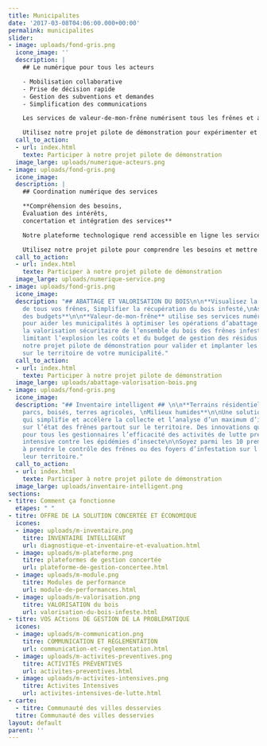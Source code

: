 ```yaml
---
title: Municipalites
date: '2017-03-08T04:06:00.000+00:00'
permalink: municipalites
slider:
- image: uploads/fond-gris.png
  icone_image: ''
  description: |
    ## Le numérique pour tous les acteurs

    - Mobilisation collaborative
    - Prise de décision rapide
    - Gestion des subventions et demandes
    - Simplification des communications

    Les services de valeur-de-mon-frêne numérisent tous les frênes et aident la municipalité à outiller rapidement ses citoyens et professionnels tout en les responsabilisant grâce aux supports interactifs et intelligents.

    Utilisez notre projet pilote de démonstration pour expérimenter et visualiser les retombées bénéfiques immédiat de cette innovation.
  call_to_action:
  - url: index.html
    texte: Participer à notre projet pilote de démonstration
  image_large: uploads/numerique-acteurs.png
- image: uploads/fond-gris.png
  icone_image: 
  description: |
    ## Coordination numérique des services

    **Compréhension des besoins,
    Évaluation des intérêts,
    concertation et intégration des services**

    Notre plateforme technologique rend accessible en ligne les services de soutien municipaux, techniques et professionnels pour tous les propriétaires de frênes. Ce qui aide à gagner du temps et économiser jusqu’à 40 % sur les coûts  d’intervention.

    Utilisez notre projet pilote pour comprendre les besoins et mettre en place le service de coordination numérique des activités de gestion de l’épidémie.
  call_to_action:
  - url: index.html
    texte: Participer à notre projet pilote de démonstration
  image_large: uploads/numerique-service.png
- image: uploads/fond-gris.png
  icone_image: 
  description: "## ABATTAGE ET VALORISATION DU BOIS\n\n**Visualisez la valeur du bois
    de tous vos frênes, Simplifier la récupération du bois infesté,\nAssurez la maîtrise
    des budgets**\n\n**Valeur-de-mon-frêne** utilise ses services numériques novateurs
    pour aider les municipalités à optimiser les opérations d’abattage et à soutenir
    la valorisation sécuritaire de l’ensemble du bois des frênes infestés. \nCeci
    limitant l’explosion les coûts et du budget de gestion des résidus de bois.\n\nUtilisez
    notre projet pilote de démonstration pour valider et implanter les services innovants
    sur le territoire de votre municipalité."
  call_to_action:
  - url: index.html
    texte: Participer à notre projet pilote de démonstration
  image_large: uploads/abattage-valorisation-bois.png
- image: uploads/fond-gris.png
  icone_image: 
  description: "## Inventaire intelligent ## \n\n**Terrains résidentiels et institutionnels,\nRues,
    parcs, boisés, terres agricoles, \nMilieux humides**\n\nUne solution technologique
    qui simplifie et accélère la collecte et l’analyse d’un maximum d’informations
    sur l’état des frênes partout sur le territoire. Des innovations qui améliorent
    pour tous les gestionnaires l’efficacité des activités de lutte préventive et
    intensive contre les épidémies d’insecte\n\nSoyez parmi les 10 premières municipalités
    à prendre le contrôle des frênes ou des foyers d’infestation sur l’ensemble de
    leur territoire."
  call_to_action:
  - url: index.html
    texte: Participer à notre projet pilote de démonstration
  image_large: uploads/inventaire-intelligent.png
sections:
- titre: Comment ça fonctionne
  etapes: " "
- titre: OFFRE DE LA SOLUTION CONCERTÉE ET ÉCONOMIQUE
  icones:
  - image: uploads/m-inventaire.png
    titre: INVENTAIRE INTELLIGENT
    url: diagnostique-et-inventaire-et-evaluation.html
  - image: uploads/m-plateforme.png
    titre: plateformes de gestion concertée
    url: plateforme-de-gestion-concertee.html
  - image: uploads/m-module.png
    titre: Modules de performance
    url: module-de-performances.html
  - image: uploads/m-valorisation.png
    titre: VALORISATION du bois
    url: valorisation-du-bois-infeste.html
- titre: VOS ACtions DE GESTION DE LA PROBLÈMATIQUE
  icones:
  - image: uploads/m-communication.png
    titre: COMMUNICATION ET RÈGLEMENTATION
    url: communication-et-reglementation.html
  - image: uploads/m-activites-preventives.png
    titre: ACTIVITÉS PRÉVENTIVES
    url: activites-preventives.html
  - image: uploads/m-activites-intensives.png
    titre: Activites Intensives
    url: activites-intensives-de-lutte.html
- carte:
  - titre: Communauté des villes desservies
  titre: Communauté des villes desservies
layout: default
parent: ''
---
```


